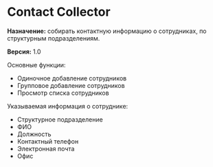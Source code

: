 # Contact Collector

**Назначение:** собирать контактную информацию о сотрудниках, по структурным подразделениям.

**Версия:** 1.0

Основные функции:
- Одиночное добавление сотрудников
- Групповое добавление сотрудников
- Просмотр списка сотрудников

Указываемая информация о сотруднике:
  - Структурное подразделение
  - ФИО
  - Должность
  - Контактный телефон
  - Электронная почта
  - Офис
